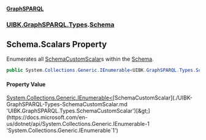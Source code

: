 #### [GraphSPARQL](./index.md 'index')
### [UIBK.GraphSPARQL.Types](./UIBK-GraphSPARQL-Types.md 'UIBK.GraphSPARQL.Types').[Schema](./UIBK-GraphSPARQL-Types-Schema.md 'UIBK.GraphSPARQL.Types.Schema')
## Schema.Scalars Property
Enumerates all [SchemaCustomScalar](./UIBK-GraphSPARQL-Types-SchemaCustomScalar.md 'UIBK.GraphSPARQL.Types.SchemaCustomScalar')s within the [Schema](./UIBK-GraphSPARQL-Types-Schema.md 'UIBK.GraphSPARQL.Types.Schema').  
```csharp
public System.Collections.Generic.IEnumerable<UIBK.GraphSPARQL.Types.SchemaCustomScalar> Scalars { get; set; }
```
#### Property Value
[System.Collections.Generic.IEnumerable&lt;](https://docs.microsoft.com/en-us/dotnet/api/System.Collections.Generic.IEnumerable-1 'System.Collections.Generic.IEnumerable`1')[SchemaCustomScalar](./UIBK-GraphSPARQL-Types-SchemaCustomScalar.md 'UIBK.GraphSPARQL.Types.SchemaCustomScalar')[&gt;](https://docs.microsoft.com/en-us/dotnet/api/System.Collections.Generic.IEnumerable-1 'System.Collections.Generic.IEnumerable`1')  
